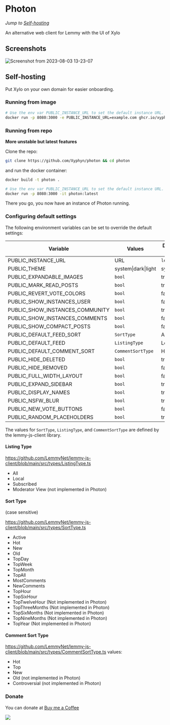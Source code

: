 # Photon

_Jump to [Self-hosting](#self-hosting)_

An alternative web client for Lemmy with the UI of Xylo

## Screenshots

![Screenshot from 2023-08-03 13-23-07](https://github.com/Xyphyn/photon/assets/80978739/16469b73-42f3-4fe3-9e60-5757a750d61e)

## Self-hosting

Put Xylo on your own domain for easier onboarding.

### Running from image

```sh
# Use the env var PUBLIC_INSTANCE_URL to set the default instance URL.
docker run -p 8080:3000 -e PUBLIC_INSTANCE_URL=example.com ghcr.io/xyphyn/photon:latest
```

### Running from repo

**More unstable but latest features**

Clone the repo:

```sh
git clone https://github.com/Xyphyn/photon && cd photon
```

and run the docker container:

```sh
docker build -t photon .

# Use the env var PUBLIC_INSTANCE_URL to set the default instance URL.
docker run -p 8080:3000 -it photon:latest
```

There you go, you now have an instance of Photon running.

### Configuring default settings

The following environment variables can be set to override the default settings:

| Variable                        | Values              | Default Value |
| ------------------------------- | ------------------- | ------------- |
| PUBLIC_INSTANCE_URL             | URL                 | `lemmy.ml`    |
| PUBLIC_THEME                    | system\|dark\|light | system        |
| PUBLIC_EXPANDABLE_IMAGES        | `bool`              | true          |
| PUBLIC_MARK_READ_POSTS          | `bool`              | true          |
| PUBLIC_REVERT_VOTE_COLORS       | `bool`              | false         |
| PUBLIC_SHOW_INSTANCES_USER      | `bool`              | false         |
| PUBLIC_SHOW_INSTANCES_COMMUNITY | `bool`              | true          |
| PUBLIC_SHOW_INSTANCES_COMMENTS  | `bool`              | false         |
| PUBLIC_SHOW_COMPACT_POSTS       | `bool`              | false         |
| PUBLIC_DEFAULT_FEED_SORT        | `SortType`          | Active        |
| PUBLIC_DEFAULT_FEED             | `ListingType`       | Local         |
| PUBLIC_DEFAULT_COMMENT_SORT     | `CommentSortType`   | Hot           |
| PUBLIC_HIDE_DELETED             | `bool`              | true          |
| PUBLIC_HIDE_REMOVED             | `bool`              | false         |
| PUBLIC_FULL_WIDTH_LAYOUT        | `bool`              | false         |
| PUBLIC_EXPAND_SIDEBAR           | `bool`              | true          |
| PUBLIC_DISPLAY_NAMES            | `bool`              | true          |
| PUBLIC_NSFW_BLUR                | `bool`              | true          |
| PUBLIC_NEW_VOTE_BUTTONS         | `bool`              | false         |
| PUBLIC_RANDOM_PLACEHOLDERS      | `bool`              | true          |

The values for `SortType`, `ListingType`, and `CommentSortType` are defined by the lemmy-js-client library.

#### Listing Type

https://github.com/LemmyNet/lemmy-js-client/blob/main/src/types/ListingType.ts

- All
- Local
- Subscribed
- Moderator View (not implemented in Photon)

#### Sort Type

(case sensitive)

https://github.com/LemmyNet/lemmy-js-client/blob/main/src/types/SortType.ts

- Active
- Hot
- New
- Old
- TopDay
- TopWeek
- TopMonth
- TopAll
- MostComments
- NewComments
- TopHour
- TopSixHour
- TopTwelveHour (Not implemented in Photon)
- TopThreeMonths (Not implemented in Photon)
- TopSixMonths (Not implemented in Photon)
- TopNineMonths (Not implemented in Photon)
- TopYear (Not implemented in Photon)

#### Comment Sort Type

https://github.com/LemmyNet/lemmy-js-client/blob/main/src/types/CommentSortType.ts
values:

- Hot
- Top
- New
- Old (not implemented in Photon)
- Controversial (not implemented in Photon)

### Donate

You can donate at [Buy me a Coffee](https://buymeacoffee.com/xylight)

<a href="https://www.buymeacoffee.com/xylight"><img src="https://img.buymeacoffee.com/button-api/?text=Buy me a coffee&emoji=&slug=xylight&button_colour=FFDD00&font_colour=000000&font_family=Poppins&outline_colour=000000&coffee_colour=ffffff" /></a>
